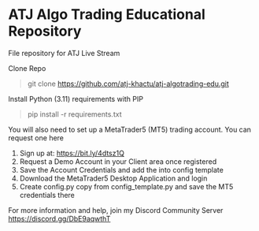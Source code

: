 # ATJ Algo Trading Educational Repository
File repository for ATJ Live Stream

Clone Repo
> git clone https://github.com/atj-khactu/atj-algotrading-edu.git

Install Python (3.11) requirements with PIP
> pip install -r requirements.txt

You will also need to set up a MetaTrader5 (MT5) trading account. You can request one here
1) Sign up at: https://bit.ly/4dtsz1Q
2) Request a Demo Account in your Client area once registered
3) Save the Account Credentials and add the into config template
4) Download the MetaTrader5 Desktop Application and login
5) Create config.py copy from config_template.py and save the MT5 credentials there

For more information and help, join my Discord Community Server
https://discord.gg/DbE9aqwthT